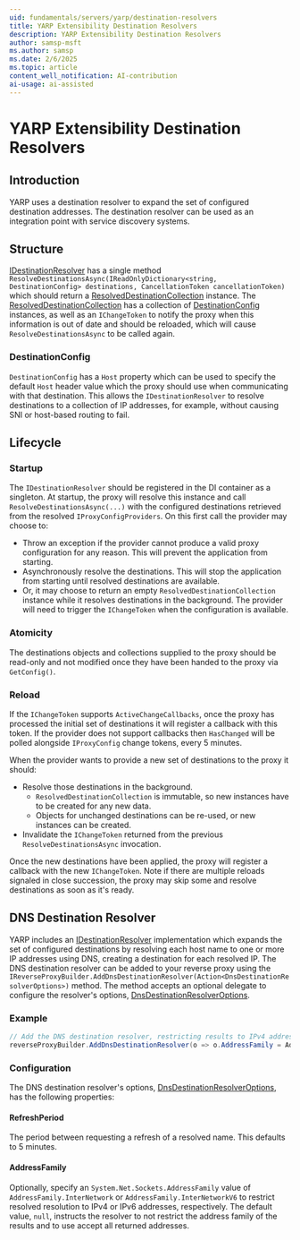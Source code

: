```yaml
---
uid: fundamentals/servers/yarp/destination-resolvers
title: YARP Extensibility Destination Resolvers
description: YARP Extensibility Destination Resolvers
author: samsp-msft
ms.author: samsp
ms.date: 2/6/2025
ms.topic: article
content_well_notification: AI-contribution
ai-usage: ai-assisted
---
```


# YARP Extensibility Destination Resolvers

## Introduction

YARP uses a destination resolver to expand the set of configured destination addresses. The destination resolver can be used as an integration point with service discovery systems.

## Structure
[IDestinationResolver](xref:Yarp.ReverseProxy.ServiceDiscovery.IDestinationResolver) has a single method `ResolveDestinationsAsync(IReadOnlyDictionary<string, DestinationConfig> destinations, CancellationToken cancellationToken)` which should return a [ResolvedDestinationCollection](xref:Yarp.ReverseProxy.ServiceDiscovery.ResolvedDestinationCollection) instance. The [ResolvedDestinationCollection](xref:Yarp.ReverseProxy.ServiceDiscovery.ResolvedDestinationCollection) has a collection of [DestinationConfig](xref:Yarp.ReverseProxy.Configuration.DestinationConfig) instances, as well as an `IChangeToken` to notify the proxy when this information is out of date and should be reloaded, which will cause `ResolveDestinationsAsync` to be called again.

### DestinationConfig
`DestinationConfig` has a `Host` property which can be used to specify the default `Host` header value which the proxy should use when communicating with that destination. This allows the `IDestinationResolver` to resolve destinations to a collection of IP addresses, for example, without causing SNI or host-based routing to fail.

## Lifecycle

### Startup
The `IDestinationResolver` should be registered in the DI container as a singleton. At startup, the proxy will resolve this instance and call `ResolveDestinationsAsync(...)` with the configured destinations retrieved from the resolved `IProxyConfigProviders`. On this first call the provider may choose to:
* Throw an exception if the provider cannot produce a valid proxy configuration for any reason. This will prevent the application from starting.
* Asynchronously resolve the destinations. This will stop the application from starting until resolved destinations are available.
* Or, it may choose to return an empty `ResolvedDestinationCollection` instance while it resolves destinations in the background. The provider will need to trigger the `IChangeToken` when the configuration is available.

### Atomicity
The destinations objects and collections supplied to the proxy should be read-only and not modified once they have been handed to the proxy via `GetConfig()`.

### Reload
If the `IChangeToken` supports `ActiveChangeCallbacks`, once the proxy has processed the initial set of destinations it will register a callback with this token. If the provider does not support callbacks then `HasChanged` will be polled alongside `IProxyConfig` change tokens, every 5 minutes.

When the provider wants to provide a new set of destinations to the proxy it should:
* Resolve those destinations in the background.
  - `ResolvedDestinationCollection` is immutable, so new instances have to be created for any new data.
  - Objects for unchanged destinations can be re-used, or new instances can be created.
* Invalidate the `IChangeToken` returned from the previous `ResolveDestinationsAsync` invocation.

Once the new destinations have been applied, the proxy will register a callback with the new `IChangeToken`. Note if there are multiple reloads signaled in close succession, the proxy may skip some and resolve destinations as soon as it's ready.

## DNS Destination Resolver

YARP includes an [IDestinationResolver](xref:Yarp.ReverseProxy.ServiceDiscovery.IDestinationResolver) implementation which expands the set of configured destinations by resolving each host name to one or more IP addresses using DNS, creating a destination for each resolved IP.
The DNS destination resolver can be added to your reverse proxy using the `IReverseProxyBuilder.AddDnsDestinationResolver(Action<DnsDestinationResolverOptions>)` method.
The method accepts an optional delegate to configure the resolver's options, [DnsDestinationResolverOptions](xref:Yarp.ReverseProxy.ServiceDiscovery.DnsDestinationResolverOptions).

### Example

```csharp
// Add the DNS destination resolver, restricting results to IPv4 addresses
reverseProxyBuilder.AddDnsDestinationResolver(o => o.AddressFamily = AddressFamily.InterNetwork);
```

### Configuration

The DNS destination resolver's options, [DnsDestinationResolverOptions](xref:Yarp.ReverseProxy.ServiceDiscovery.DnsDestinationResolverOptions), has the following properties:

#### RefreshPeriod

The period between requesting a refresh of a resolved name. This defaults to 5 minutes.

#### AddressFamily

Optionally, specify an `System.Net.Sockets.AddressFamily` value of `AddressFamily.InterNetwork` or `AddressFamily.InterNetworkV6` to restrict resolved resolution to IPv4 or IPv6 addresses, respectively. The default value, `null`, instructs the resolver to not restrict the address family of the results and to use accept all returned addresses.
